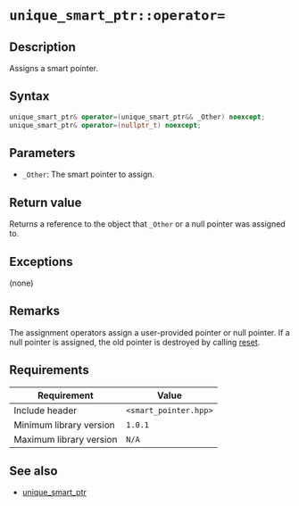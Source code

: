 # `unique_smart_ptr::operator=`

## Description

Assigns a smart pointer.

## Syntax

```cpp
unique_smart_ptr& operator=(unique_smart_ptr&& _Other) noexcept;
unique_smart_ptr& operator=(nullptr_t) noexcept;
```

## Parameters

- `_Other`: The smart pointer to assign.

## Return value

Returns a reference to the object that `_Other` or a null pointer was assigned to.

## Exceptions

(none)

## Remarks

The assignment operators assign a user-provided pointer or null pointer. If a null pointer is assigned, the old pointer is destroyed by 
calling [reset](unique_smart_ptr-reset.md).

## Requirements

| Requirement             | Value                 |
|-------------------------|-----------------------|
| Include header          | `<smart_pointer.hpp>` |
| Minimum library version | `1.0.1`               |
| Maximum library version | `N/A`                 |

## See also

- [unique_smart_ptr](unique_smart_ptr.md)